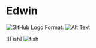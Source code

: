 # Edwin

![GitHub Logo](/images/logo.png)
Format: ![Alt Text](url)

![Fish]
![fish](https://nioo.knaw.nl/sites/default/files/vis.jpg)
